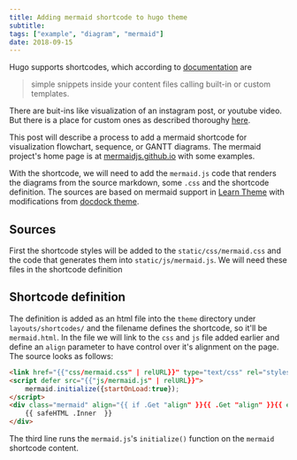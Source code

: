 ```yaml
---
title: Adding mermaid shortcode to hugo theme
subtitle:
tags: ["example", "diagram", "mermaid"]
date: 2018-09-15
---
```


Hugo supports shortcodes, which according to [documentation](https://gohugo.io/content-management/shortcodes/) are

>simple snippets inside your content files calling built-in or custom templates.

There are buit-ins like visualization of an instagram post, or youtube video. But there is a place for custom ones as described thoroughy [here](https://gohugo.io/templates/shortcode-templates/).

<!--more-->

This post will describe a process to add a mermaid shortcode for visualization flowchart, sequence, or GANTT diagrams. The mermaid project's home page is at [mermaidjs.github.io](https://mermaidjs.github.io/) with some examples.

With the shortcode, we will need to add the `mermaid.js` code that renders the diagrams from the source markdown, some `.css` and the shortcode definition. The sources are based on mermaid support in [Learn Theme](https://themes.gohugo.io/hugo-theme-learn/) with modifications from [docdock theme](https://github.com/vjeantet/hugo-theme-docdock).

## Sources

First the shortcode styles will be added to the `static/css/mermaid.css` and the code that generates them into `static/js/mermaid.js`. We will need these files in the shortcode definition

## Shortcode definition

The definition is added as an html file into the `theme` directory under `layouts/shortcodes/` and the filename defines the shortcode, so it'll be `mermaid.html`. In the file we will link to the `css` and `js` file added earlier and define an `align` parameter to have control over it's alignment on the page. The source looks as follows: 

```html
<link href="{{"css/mermaid.css" | relURL}}" type="text/css" rel="stylesheet"/>
<script defer src="{{"js/mermaid.js" | relURL}}">
    mermaid.initialize({startOnLoad:true});
</script>
<div class="mermaid" align="{{ if .Get "align" }}{{ .Get "align" }}{{ else }}center{{ end }}" >
    {{ safeHTML .Inner  }}
</div>
```

The third line runs the `mermaid.js`'s `initialize()` function on the `mermaid` shortcode content.
